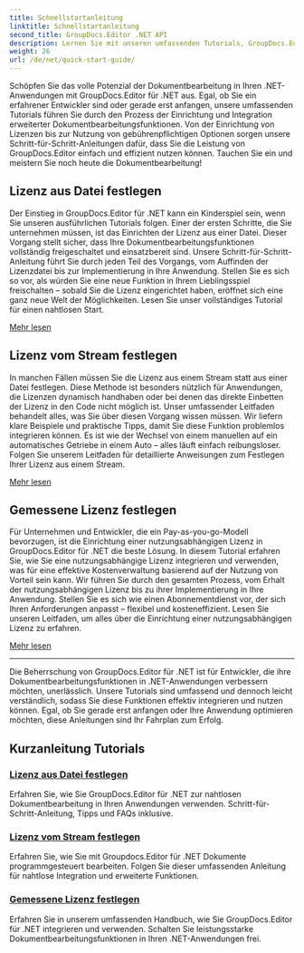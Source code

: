```yaml
---
title: Schnellstartanleitung
linktitle: Schnellstartanleitung
second_title: GroupDocs.Editor .NET API
description: Lernen Sie mit unseren umfassenden Tutorials, GroupDocs.Editor für .NET zu verwenden. Legen Sie Lizenzen fest, integrieren Sie Funktionen und schalten Sie leistungsstarke Funktionen zur Dokumentbearbeitung frei.
weight: 26
url: /de/net/quick-start-guide/
---
```

Schöpfen Sie das volle Potenzial der Dokumentbearbeitung in Ihren .NET-Anwendungen mit GroupDocs.Editor für .NET aus. Egal, ob Sie ein erfahrener Entwickler sind oder gerade erst anfangen, unsere umfassenden Tutorials führen Sie durch den Prozess der Einrichtung und Integration erweiterter Dokumentbearbeitungsfunktionen. Von der Einrichtung von Lizenzen bis zur Nutzung von gebührenpflichtigen Optionen sorgen unsere Schritt-für-Schritt-Anleitungen dafür, dass Sie die Leistung von GroupDocs.Editor einfach und effizient nutzen können. Tauchen Sie ein und meistern Sie noch heute die Dokumentbearbeitung!
## Lizenz aus Datei festlegen

Der Einstieg in GroupDocs.Editor für .NET kann ein Kinderspiel sein, wenn Sie unseren ausführlichen Tutorials folgen. Einer der ersten Schritte, die Sie unternehmen müssen, ist das Einrichten der Lizenz aus einer Datei. Dieser Vorgang stellt sicher, dass Ihre Dokumentbearbeitungsfunktionen vollständig freigeschaltet und einsatzbereit sind. Unsere Schritt-für-Schritt-Anleitung führt Sie durch jeden Teil des Vorgangs, vom Auffinden der Lizenzdatei bis zur Implementierung in Ihre Anwendung. Stellen Sie es sich so vor, als würden Sie eine neue Funktion in Ihrem Lieblingsspiel freischalten – sobald Sie die Lizenz eingerichtet haben, eröffnet sich eine ganz neue Welt der Möglichkeiten. Lesen Sie unser vollständiges Tutorial für einen nahtlosen Start.

[Mehr lesen](./set-license-from-file/)

## Lizenz vom Stream festlegen

In manchen Fällen müssen Sie die Lizenz aus einem Stream statt aus einer Datei festlegen. Diese Methode ist besonders nützlich für Anwendungen, die Lizenzen dynamisch handhaben oder bei denen das direkte Einbetten der Lizenz in den Code nicht möglich ist. Unser umfassender Leitfaden behandelt alles, was Sie über diesen Vorgang wissen müssen. Wir liefern klare Beispiele und praktische Tipps, damit Sie diese Funktion problemlos integrieren können. Es ist wie der Wechsel von einem manuellen auf ein automatisches Getriebe in einem Auto – alles läuft einfach reibungsloser. Folgen Sie unserem Leitfaden für detaillierte Anweisungen zum Festlegen Ihrer Lizenz aus einem Stream.

[Mehr lesen](./set-license-from-stream/)

## Gemessene Lizenz festlegen

Für Unternehmen und Entwickler, die ein Pay-as-you-go-Modell bevorzugen, ist die Einrichtung einer nutzungsabhängigen Lizenz in GroupDocs.Editor für .NET die beste Lösung. In diesem Tutorial erfahren Sie, wie Sie eine nutzungsabhängige Lizenz integrieren und verwenden, was für eine effektive Kostenverwaltung basierend auf der Nutzung von Vorteil sein kann. Wir führen Sie durch den gesamten Prozess, vom Erhalt der nutzungsabhängigen Lizenz bis zu ihrer Implementierung in Ihre Anwendung. Stellen Sie es sich wie einen Abonnementdienst vor, der sich Ihren Anforderungen anpasst – flexibel und kosteneffizient. Lesen Sie unseren Leitfaden, um alles über die Einrichtung einer nutzungsabhängigen Lizenz zu erfahren.

[Mehr lesen](./set-metered-license/)

---

Die Beherrschung von GroupDocs.Editor für .NET ist für Entwickler, die ihre Dokumentbearbeitungsfunktionen in .NET-Anwendungen verbessern möchten, unerlässlich. Unsere Tutorials sind umfassend und dennoch leicht verständlich, sodass Sie diese Funktionen effektiv integrieren und nutzen können. Egal, ob Sie gerade erst anfangen oder Ihre Anwendung optimieren möchten, diese Anleitungen sind Ihr Fahrplan zum Erfolg.
## Kurzanleitung Tutorials
### [Lizenz aus Datei festlegen](./set-license-from-file/)
Erfahren Sie, wie Sie GroupDocs.Editor für .NET zur nahtlosen Dokumentbearbeitung in Ihren Anwendungen verwenden. Schritt-für-Schritt-Anleitung, Tipps und FAQs inklusive.
### [Lizenz vom Stream festlegen](./set-license-from-stream/)
Erfahren Sie, wie Sie mit Groupdocs.Editor für .NET Dokumente programmgesteuert bearbeiten. Folgen Sie dieser umfassenden Anleitung für nahtlose Integration und erweiterte Funktionen.
### [Gemessene Lizenz festlegen](./set-metered-license/)
Erfahren Sie in unserem umfassenden Handbuch, wie Sie GroupDocs.Editor für .NET integrieren und verwenden. Schalten Sie leistungsstarke Dokumentbearbeitungsfunktionen in Ihren .NET-Anwendungen frei.